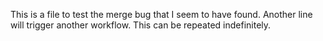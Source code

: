 This is a file to test the merge bug that I seem to have found.
Another line will trigger another workflow.
This can be repeated indefinitely.